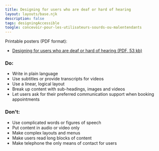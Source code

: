 ```yaml
---
title: Designing for users who are deaf or hard of hearing
layout: layouts/base.njk
description: false
tags: designingAccessible
toogle: concevoir-pour-les-utilisateurs-sourds-ou-malentendants
---
```

<p>Printable posters <span id="das1">(PDF format)</span>:</p>
<ul>
	<li><a href="{{ rootPath }}docs/posters/Hearing-en_2023.pdf" id="das4" aria-labelledby="das4 das1">Designing for users who are deaf or hard of hearing (PDF, 53 kb)</a></li></ul>

<div class="row">
	<div class="col-md-6">

### Do:

*   Write in plain language
*   Use subtitles or provide transcripts for videos
*   Use a linear, logical layout
*   Break up content with sub-headings, images and videos
*   Let users ask for their preferred communication support when booking appointments
	</div>
	<div class="col-md-6">

### Don't:

*   Use complicated words or figures of speech
*   Put content in audio or video only
*   Make complex layouts and menus
*   Make users read long blocks of content
*   Make telephone the only means of contact for users
	</div>
</div>

